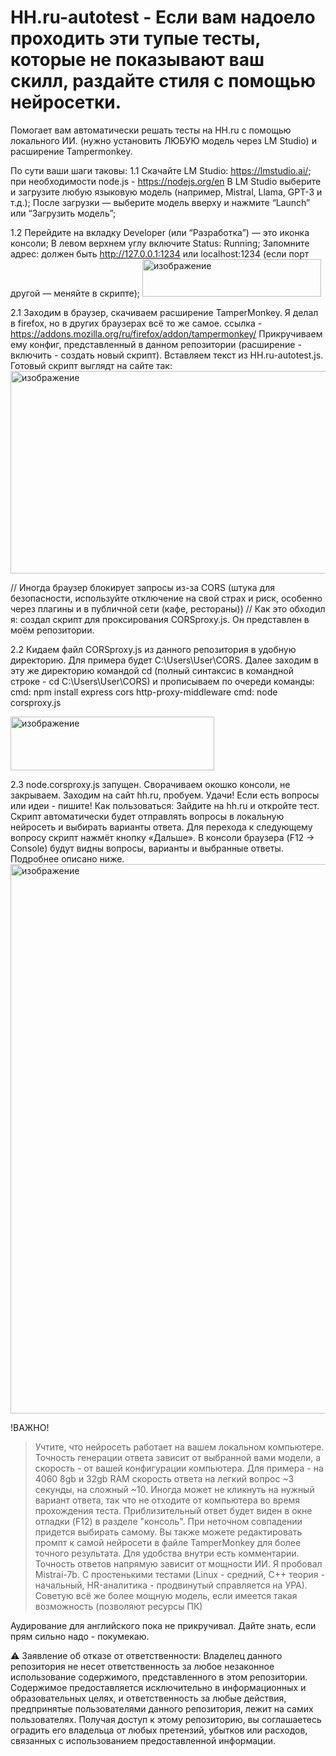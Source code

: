 # HH.ru-autotest - Если вам надоело проходить эти тупые тесты, которые не показывают ваш скилл, раздайте стиля с помощью нейросетки.

Помогает вам автоматически решать тесты на HH.ru с помощью локального ИИ.
(нужно установить ЛЮБУЮ модель через LM Studio) и расширение Tampermonkey.





По сути ваши шаги таковы:
1.1 Скачайте LM Studio: https://lmstudio.ai/; при необходимости node.js - https://nodejs.org/en
В LM Studio выберите и загрузите любую языковую модель (например, Mistral, Llama, GPT-3 и т.д.);
После загрузки — выберите модель вверху и нажмите “Launch” или “Загрузить модель”;

1.2 Перейдите на вкладку Developer (или “Разработка”) — это иконка консоли;
В левом верхнем углу включите Status: Running; 
Запомните адрес: должен быть http://127.0.0.1:1234 или localhost:1234 (если порт другой — меняйте в скрипте); 
<img width="286" height="60" alt="изображение" src="https://github.com/user-attachments/assets/b40c8769-d990-49ac-9586-d6598fb430c0" />


2.1 Заходим в браузер, скачиваем расширение TamperMonkey. Я делал в firefox, но в других браузерах всё то же самое. ссылка - https://addons.mozilla.org/ru/firefox/addon/tampermonkey/
Прикручиваем ему конфиг, представленный в данном репозитории (расширение - включить - создать новый скрипт). Вставляем текст из HH.ru-autotest.js. Готовый скрипт выглядт на сайте так:
<img width="1869" height="324" alt="изображение" src="https://github.com/user-attachments/assets/5a57a615-a14f-4f1c-b94c-eb30d680ae3a" />

// Иногда браузер блокирует запросы из-за CORS (штука для безопасности, используйте отключение на свой страх и риск, особенно через плагины и в публичной сети (кафе, рестораны))
// Как это обходил я: создал скрипт для проксирования CORSproxy.js. Он представлен в моём репозитории.

2.2 Кидаем файл CORSproxy.js из данного репозитория в удобную директорию. Для примера будет C:\Users\User\CORS.
Далее заходим в эту же директорию командой cd (полный синтаксис в командной строке - cd C:\Users\User\CORS) и прописываем по очереди команды:
cmd: npm install express cors http-proxy-middleware
cmd: node corsproxy.js

<img width="326" height="86" alt="изображение" src="https://github.com/user-attachments/assets/2a569bcb-38de-47bc-89bb-425e50549d49" />

2.3 node.corsproxy.js запущен. Сворачиваем окошко консоли, не закрываем.
Заходим на сайт hh.ru, пробуем. Удачи! Если есть вопросы или идеи - пишите!
Как пользоваться:
Зайдите на hh.ru и откройте тест.
Скрипт автоматически будет отправлять вопросы в локальную нейросеть и выбирать варианты ответа.
Для перехода к следующему вопросу скрипт нажмёт кнопку «Дальше».
В консоли браузера (F12 → Console) будут видны вопросы, варианты и выбранные ответы. Подробнее описано ниже.
<img width="1898" height="879" alt="изображение" src="https://github.com/user-attachments/assets/220c388f-11fc-4fda-86c6-f647ed7694df" />



!ВАЖНО!
> Учтите, что нейросеть работает на вашем локальном компьютере. Точность генерации ответа зависит от выбранной вами модели, а скорость - от вашей конфигурации компьютера. Для примера - на 4060 8gb и 32gb RAM скорость ответа на легкий вопрос ~3 секунды, на сложный ~10.
> Иногда может не кликнуть на нужный вариант ответа, так что не отходите от компьютера во время прохождения теста. Приблизительный ответ будет виден в окне отладки (F12) в разделе "консоль". При неточном совпадении придется выбирать самому. Вы также можете редактировать промпт к самой нейросети в файле TamperMonkey для более точного результата. Для удобства внутри есть комментарии. Точность ответов напрямую зависит от мощности ИИ. Я пробовал Mistrai-7b. С простенькими тестами (Linux - средний, C++ теория - начальный, HR-аналитика - продвинутый справляется на УРА). Советую всё же более мощную модель, если имеется такая возможность (позволяют ресурсы ПК)


Аудирование для английского пока не прикручивал. Дайте знать, если прям сильно надо - покумекаю.

⚠️ Заявление об отказе от ответственности: Владелец данного репозитория не несет ответственность за любое незаконное использование содержимого, представленного в этом репозитории. Содержимое предоставляется исключительно в информационных и образовательных целях, и ответственность за любые действия, предпринятые пользователями данного репозитория, лежит на самих пользователях. Получая доступ к этому репозиторию, вы соглашаетесь оградить его владельца от любых претензий, убытков или расходов, связанных с использованием предоставленной информации.

